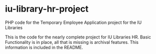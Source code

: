 # iu-library-hr-project
PHP code for the Temporary Employee Application project for the IU Libraries

This is the code for the nearly complete project for IU Libraries HR.
Basic Functionality is in place, all that is missing is archival features.
This information is included in the README.
